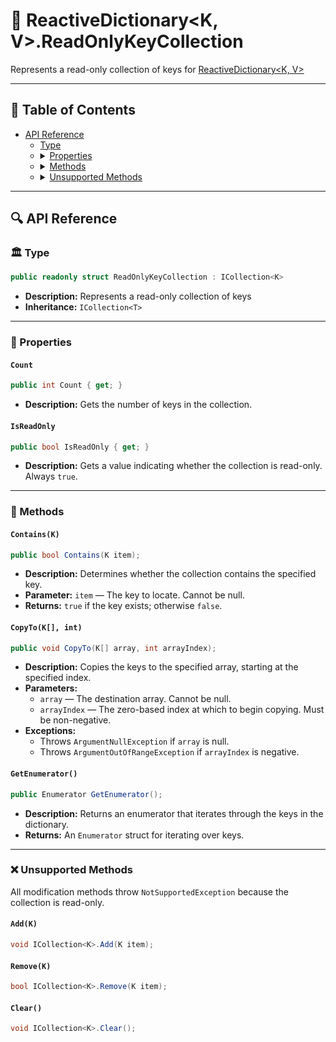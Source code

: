 # 🧩 ReactiveDictionary\<K, V>.ReadOnlyKeyCollection

Represents a read-only collection of keys for [ReactiveDictionary\<K, V>](ReactiveDictionary.md)

---

## 📑 Table of Contents

<ul>
  <li>
    <a href="#-api-reference">API Reference</a>
<ul>
  <li><a href="#-type">Type</a></li>

  <li>
    <details>
      <summary><a href="#-properties">Properties</a></summary>
      <ul>
        <li><a href="#count">Count</a></li>
        <li><a href="#isreadonly">IsReadOnly</a></li>
      </ul>
    </details>
  </li>

  <li>
    <details>
      <summary><a href="#-methods">Methods</a></summary>
      <ul>
        <li><a href="#containsk">Contains(K)</a></li>
        <li><a href="#copytok-int">CopyTo(K[], int)</a></li>
        <li><a href="#getenumerator">GetEnumerator()</a></li>
      </ul>
    </details>
  </li>

  <li>
    <details>
      <summary><a href="#-unsupported-methods">Unsupported Methods</a></summary>
      <ul>
        <li><a href="#addk">Add(K)</a></li>
        <li><a href="#clear">Clear()</a></li>
        <li><a href="#removek">Remove(K)</a></li>
      </ul>
    </details>
  </li>
</ul>
  </li>
</ul>


<!--
- [API Reference](#-api-reference)
    - [Type](#-type)
    - [Properties](#-properties)
        - [Count](#count)
        - [IsReadOnly](#isreadonly)
    - [Methods](#-methods)
        - [Contains(K)](#containsk)
        - [CopyTo(K[], int)](#copytok-int)
        - [GetEnumerator()](#getenumerator)
    - [Unsupported Methods](#-unsupported-methods)
        - [Add(K)](#addk)
        - [Clear()](#clear)
        - [Remove(K)](#removek)
-->
---

## 🔍 API Reference

### 🏛️ Type <div id="-type"></div>

```csharp
public readonly struct ReadOnlyKeyCollection : ICollection<K>
```

- **Description:** Represents a read-only collection of keys
- **Inheritance:** `ICollection<T>`

---

### 🔑 Properties

#### `Count`

```csharp
public int Count { get; }
```

- **Description:** Gets the number of keys in the collection.

#### `IsReadOnly`

```csharp
public bool IsReadOnly { get; }
```

- **Description:** Gets a value indicating whether the collection is read-only. Always `true`.

---

### 🏹 Methods

#### `Contains(K)`

```csharp
public bool Contains(K item);
```

- **Description:** Determines whether the collection contains the specified key.
- **Parameter:** `item` — The key to locate. Cannot be null.
- **Returns:** `true` if the key exists; otherwise `false`.

#### `CopyTo(K[], int)`

```csharp
public void CopyTo(K[] array, int arrayIndex);
```

- **Description:** Copies the keys to the specified array, starting at the specified index.
- **Parameters:**
    - `array` — The destination array. Cannot be null.
    - `arrayIndex` — The zero-based index at which to begin copying. Must be non-negative.
- **Exceptions:**
    - Throws `ArgumentNullException` if `array` is null.
    - Throws `ArgumentOutOfRangeException` if `arrayIndex` is negative.

#### `GetEnumerator()`

```csharp
public Enumerator GetEnumerator();
```

- **Description:** Returns an enumerator that iterates through the keys in the dictionary.
- **Returns:** An `Enumerator` struct for iterating over keys.

---

### ❌ Unsupported Methods

All modification methods throw `NotSupportedException` because the collection is read-only.

#### `Add(K)`

```csharp
void ICollection<K>.Add(K item);
```

#### `Remove(K)`

```csharp
bool ICollection<K>.Remove(K item);
```

#### `Clear()`

```csharp
void ICollection<K>.Clear();
```